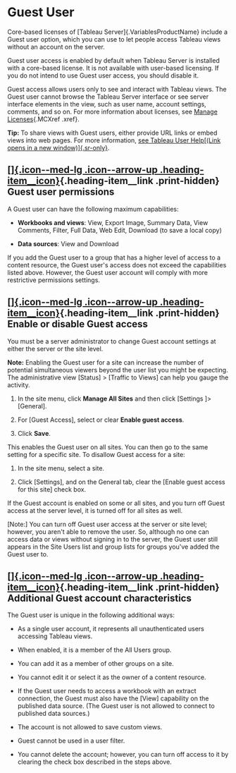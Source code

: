 

Guest User
==========
Core-based licenses of [Tableau Server]{.VariablesProductName} include a
Guest user option, which you can use to let people access Tableau views
without an account on the server.

Guest user access is enabled by default when Tableau Server is installed
with a core-based license. It is not available with user-based
licensing. If you do not intend to use Guest user access, you should
disable it.

Guest access allows users only to see and interact with Tableau views.
The Guest user cannot browse the Tableau Server interface or see server
interface elements in the view, such as user name, account settings,
comments, and so on. For more information about licenses, see [Manage
Licenses](https://help.tableau.com/current/server/en-us/license_manage.htm){.MCXref
.xref}.

**Tip:** To share views with Guest users, either provide URL links or
embed views into web pages. For more information, [see Tableau User
Help[(Link opens in a new
window)]{.sr-only}](https://help.tableau.com/current/pro/desktop/en-us/help.htm#shareworkbooks.html).

<div>

[[]{.icon--med-lg .icon--arrow-up .heading-item__icon}](https://help.tableau.com/current/server/en-us/users_guest.htm#){.heading-item__link .print-hidden} Guest user permissions
---------------------------------------------------------------------------------------------------------------------------------------------------------------------------------

</div>

A Guest user can have the following maximum capabilities:

-   **Workbooks and views**: View, Export Image, Summary Data, View
    Comments, Filter, Full Data, Web Edit, Download (to save a local
    copy)

-   **Data sources**: View and Download

If you add the Guest user to a group that has a higher level of access
to a content resource, the Guest user's access does not exceed the
capabilities listed above. However, the Guest user account will comply
with more restrictive permissions settings.

<div>

[[]{.icon--med-lg .icon--arrow-up .heading-item__icon}](https://help.tableau.com/current/server/en-us/users_guest.htm#){.heading-item__link .print-hidden} Enable or disable Guest access
-----------------------------------------------------------------------------------------------------------------------------------------------------------------------------------------

</div>

You must be a server administrator to change Guest account settings at
either the server or the site level.

**Note:** Enabling the Guest user for a site can increase the number of
potential simultaneous viewers beyond the user list you might be
expecting. The administrative view [Status] \> [Traffic
to Views] can help you gauge the activity.

1.  In the site menu, click **Manage All Sites** and then click
    [Settings ]\> [General].

2.  For [Guest Access], select or clear **Enable guest
    access**.

3.  Click **Save**.

This enables the Guest user on all sites. You can then go to the same
setting for a specific site. To disallow Guest access for a site:

1.  In the site menu, select a site.

2.  Click [Settings], and on the General tab, clear the
    [Enable guest access for this site] check box.

If the Guest account is enabled on some or all sites, and you turn off
Guest access at the server level, it is turned off for all sites as
well.

[Note:] You can turn off Guest user access at the server or
site level; however, you aren't able to remove the user. So, although no
one can access data or views without signing in to the server, the Guest
user still appears in the Site Users list and group lists for groups
you've added the Guest user to.

<div>

[[]{.icon--med-lg .icon--arrow-up .heading-item__icon}](https://help.tableau.com/current/server/en-us/users_guest.htm#){.heading-item__link .print-hidden} Additional Guest account characteristics
---------------------------------------------------------------------------------------------------------------------------------------------------------------------------------------------------

</div>

The Guest user is unique in the following additional ways:

-   As a single user account, it represents all unauthenticated users
    accessing Tableau views.

-   When enabled, it is a member of the All Users group.

-   You can add it as a member of other groups on a site.

-   You cannot edit it or select it as the owner of a content resource.

-   If the Guest user needs to access a workbook with an extract
    connection, the Guest must also have the [View]
    capability on the published data source. (The Guest user is not
    allowed to connect to published data sources.)

-   The account is not allowed to save custom views.

-   Guest cannot be used in a user filter.

-   You cannot delete the account; however, you can turn off access to
    it by clearing the check box described in the steps above.
